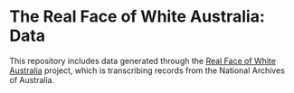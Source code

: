 # The Real Face of White Australia: Data

This repository includes data generated through the [Real Face of White Australia](http://transcribe.realfaceofwhiteaustralia.net/) project, which is transcribing records from the National Archives of Australia.



